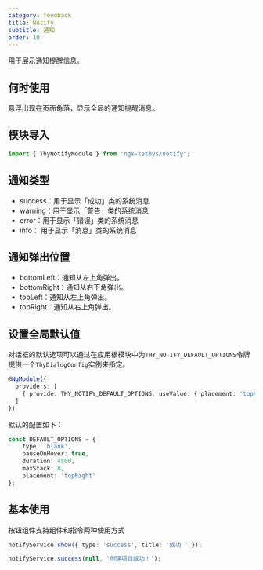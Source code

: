 ```yaml
---
category: feedback
title: Notify
subtitle: 通知
order: 10
---
```


<alert>用于展示通知提醒信息。</alert>

## 何时使用
悬浮出现在页面角落，显示全局的通知提醒消息。

## 模块导入
```ts
import { ThyNotifyModule } from "ngx-tethys/notify";
```

## 通知类型

- success：用于显示「成功」类的系统消息
- warning：用于显示「警告」类的系统消息
- error：用于显示「错误」类的系统消息
- info： 用于显示「消息」类的系统消息

## 通知弹出位置

- bottomLeft：通知从左上角弹出。
- bottomRight：通知从右下角弹出。
- topLeft：通知从左上角弹出。
- topRight：通知从右上角弹出。

## 设置全局默认值

对话框的默认选项可以通过在应用根模块中为`THY_NOTIFY_DEFAULT_OPTIONS`令牌提供一个`ThyDialogConfig`实例来指定。

```ts
@NgModule({
  providers: [
    { provide: THY_NOTIFY_DEFAULT_OPTIONS, useValue: { placement: 'topRight' }}
  ]
})
```

默认的配置如下：
```ts
const DEFAULT_OPTIONS = {
    type: 'blank',
    pauseOnHover: true,
    duration: 4500,
    maxStack: 8,
    placement: 'topRight'
};
```

## 基本使用
按钮组件支持组件和指令两种使用方式
```ts
notifyService.show({ type: 'success', title: '成功 ' });

notifyService.success(null, '创建项目成功！');
```
<example name="thy-notify-basic-example"></example>

<example name="thy-notify-type-example"></example>

<example name="thy-notify-custom-html-example"></example>

<example name="thy-notify-hover-example"></example>

<example name="thy-notify-detail-example"></example>

<example name="thy-notify-detail-operation-example"></example>

<example name="thy-notify-placement-example"></example>

